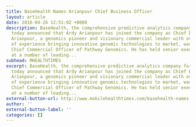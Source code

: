 ```yaml
---
title: BaseHealth Names Arianpour Chief Business Officer
layout: article
date: 2016-04-26 12:51:02 +0000
description: BaseHealth, the comprehensive predictive analytics company for healthcare,
  today announced that Ardy Arianpour has joined the company as Chief Business Officer.
  Arianpour, a genomics pioneer and visionary commercial leader with over 14 years
  of experience bringing innovative genomic technologies to market, was most recently
  Chief Commercial Officer of Pathway Genomics. He has held senior executive roles
  at a number of leading...
subhead: MHEALTHTIMES
excerpt: BaseHealth, the comprehensive predictive analytics company for healthcare,
  today announced that Ardy Arianpour has joined the company as Chief Business Officer.
  Arianpour, a genomics pioneer and visionary commercial leader with over 14 years
  of experience bringing innovative genomic technologies to market, was most recently
  Chief Commercial Officer of Pathway Genomics. He has held senior executive roles
  at a number of leading...
external-button-url: http://www.mobilehealthtimes.com/basehealth-names-ardy-arianpour-as-chief-business-officer/
author: ''
external-button-label: ''
categories: []
---
```

